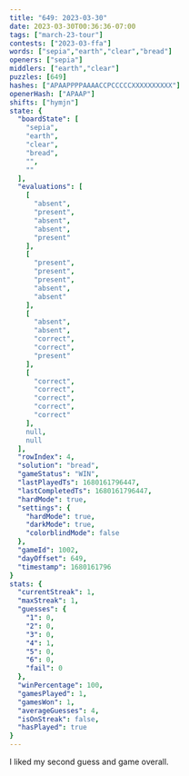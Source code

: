 ```yaml
---
title: "649: 2023-03-30"
date: 2023-03-30T00:36:36-07:00
tags: ["march-23-tour"]
contests: ["2023-03-ffa"]
words: ["sepia","earth","clear","bread"]
openers: ["sepia"]
middlers: ["earth","clear"]
puzzles: [649]
hashes: ["APAAPPPPAAAACCPCCCCCXXXXXXXXXX"]
openerHash: ["APAAP"]
shifts: ["hymjn"]
state: {
  "boardState": [
    "sepia",
    "earth",
    "clear",
    "bread",
    "",
    ""
  ],
  "evaluations": [
    [
      "absent",
      "present",
      "absent",
      "absent",
      "present"
    ],
    [
      "present",
      "present",
      "present",
      "absent",
      "absent"
    ],
    [
      "absent",
      "absent",
      "correct",
      "correct",
      "present"
    ],
    [
      "correct",
      "correct",
      "correct",
      "correct",
      "correct"
    ],
    null,
    null
  ],
  "rowIndex": 4,
  "solution": "bread",
  "gameStatus": "WIN",
  "lastPlayedTs": 1680161796447,
  "lastCompletedTs": 1680161796447,
  "hardMode": true,
  "settings": {
    "hardMode": true,
    "darkMode": true,
    "colorblindMode": false
  },
  "gameId": 1002,
  "dayOffset": 649,
  "timestamp": 1680161796
}
stats: {
  "currentStreak": 1,
  "maxStreak": 1,
  "guesses": {
    "1": 0,
    "2": 0,
    "3": 0,
    "4": 1,
    "5": 0,
    "6": 0,
    "fail": 0
  },
  "winPercentage": 100,
  "gamesPlayed": 1,
  "gamesWon": 1,
  "averageGuesses": 4,
  "isOnStreak": false,
  "hasPlayed": true
}
---
```

<!-- more -->
I liked my second guess and game overall.
